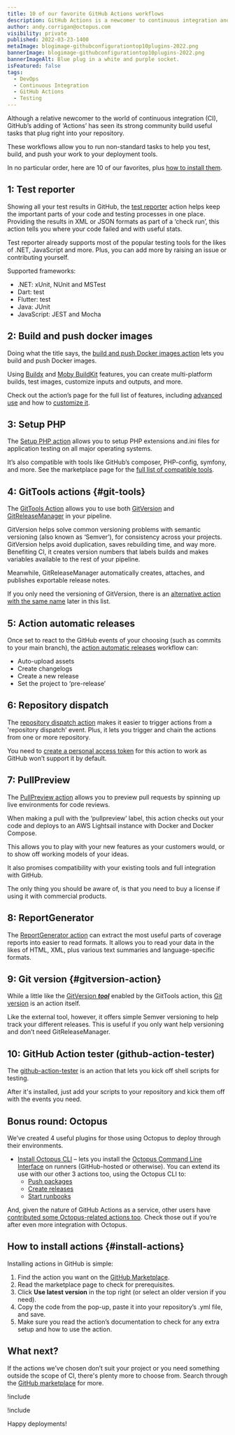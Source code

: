 ```yaml
---
title: 10 of our favorite GitHub Actions workflows
description: GitHub Actions is a newcomer to continuous integration and provides CI as a Service. Here are 10 of our favorite actions to install from the GitHub Marketplace.
author: andy.corrigan@octopus.com
visibility: private
published: 2022-03-23-1400
metaImage: blogimage-githubconfigurationtop10plugins-2022.png
bannerImage: blogimage-githubconfigurationtop10plugins-2022.png
bannerImageAlt: Blue plug in a white and purple socket.
isFeatured: false
tags:
  - DevOps
  - Continuous Integration
  - GitHub Actions
  - Testing
---
```


Although a relative newcomer to the world of continuous integration (CI), GitHub’s adding of ‘Actions’ has seen its strong community build useful tasks that plug right into your repository.

These workflows allow you to run non-standard tasks to help you test, build, and push your work to your deployment tools.

In no particular order, here are 10 of our favorites, plus [how to install them](#install-actions).

## 1: Test reporter

Showing all your test results in GitHub, the [test reporter](https://github.com/marketplace/actions/test-reporter) action helps keep the important parts of your code and testing processes in one place. Providing the results in XML or JSON formats as part of a ‘check run’, this action tells you where your code failed and with useful stats.

Test reporter already supports most of the popular testing tools for the likes of .NET, JavaScript and more. Plus, you can add more by raising an issue or contributing yourself.

Supported frameworks:

-	.NET: xUnit, NUnit and MSTest
-	Dart: test
-	Flutter: test
-	Java: JUnit
-	JavaScript: JEST and Mocha

## 2: Build and push docker images

Doing what the title says, the [build and push Docker images action](https://github.com/marketplace/actions/build-and-push-docker-images) lets you build and push Docker images.

Using [Buildx](https://github.com/docker/buildx) and [Moby BuildKit](https://github.com/moby/buildkit) features, you can create multi-platform builds, test images, customize inputs and outputs, and more.

Check out the action’s page for the full list of features, including [advanced use](https://github.com/marketplace/actions/build-and-push-docker-images#advanced-usage) and how to [customize it](https://github.com/marketplace/actions/build-and-push-docker-images#customizing).

## 3: Setup PHP

The [Setup PHP action](https://github.com/marketplace/actions/setup-php-action) allows you to setup PHP extensions and.ini files for application testing on all major operating systems.

It’s also compatible with tools like GitHub’s composer, PHP-config, symfony, and more. See the marketplace page for the [full list of compatible tools](https://github.com/marketplace/actions/setup-php-action#wrench-tools-support).

## 4: GitTools actions {#git-tools}

The [GitTools Action](https://github.com/marketplace/actions/gittools) allows you to use both [GitVersion](https://gitversion.net/) and [GitReleaseManager](https://github.com/GitTools/GitReleaseManager) in your pipeline.

GitVersion helps solve common versioning problems with semantic versioning (also known as ‘Semver’), for consistency across your projects. GitVersion helps avoid duplication, saves rebuilding time, and way more. Benefiting CI, it creates version numbers that labels builds and makes variables available to the rest of your pipeline.

Meanwhile, GitReleaseManager automatically creates, attaches, and publishes exportable release notes.

If you only need the versioning of GitVersion, there is an [alternative action with the same name](#gitversion-action) later in this list.

## 5: Action automatic releases

Once set to react to the GitHub events of your choosing (such as commits to your main branch), the [action automatic releases](https://github.com/marketplace/actions/automatic-releases) workflow can:

-	Auto-upload assets
-	Create changelogs
-	Create a new release
-	Set the project to ‘pre-release’

## 6: Repository dispatch

The [repository dispatch action](https://github.com/marketplace/actions/repository-dispatch) makes it easier to trigger actions from a 'repository dispatch' event. Plus, it lets you trigger and chain the actions from one or more repository.

You need to [create a personal access token](https://docs.github.com/en/authentication/keeping-your-account-and-data-secure/creating-a-personal-access-token) for this action to work as GitHub won’t support it by default.

## 7: PullPreview

The [PullPreview action](https://github.com/marketplace/actions/pullpreview) allows you to preview pull requests by spinning up live environments for code reviews. 

When making a pull with the ‘pullpreview’ label, this action checks out your code and deploys to an AWS Lightsail instance with Docker and Docker Compose.

This allows you to play with your new features as your customers would, or to show off working models of your ideas.

It also promises compatibility with your existing tools and full integration with GitHub.

The only thing you should be aware of, is that you need to buy a license if using it with commercial products.

## 8: ReportGenerator

The [ReportGenerator action](https://github.com/marketplace/actions/reportgenerator) can extract the most useful parts of coverage reports into easier to read formats. It allows you to read your data in the likes of HTML, XML, plus various text summaries and language-specific formats.

## 9: Git version {#gitversion-action}

While a little like the [GitVersion ***tool***](#git-tools) enabled by the GitTools action, this [Git version](https://github.com/marketplace/actions/git-version) is an action itself.

Like the external tool, however, it offers simple Semver versioning to help track your different releases. This is useful if you only want help versioning and don’t need GitReleaseManager.

## 10: GitHub Action tester (github-action-tester)

The [github-action-tester](https://github.com/marketplace/actions/github-action-tester) is an action that lets you kick off shell scripts for testing.

After it's installed, just add your scripts to your repository and kick them off with the events you need.

## Bonus round: Octopus

We’ve created 4 useful plugins for those using Octopus to deploy through their environments.

- [Install Octopus CLI](https://github.com/marketplace/actions/install-octopus-cli) – lets you install the [Octopus Command Line Interface](https://octopus.com/docs/octopus-rest-api/octopus-cli) on runners (GitHub-hosted or otherwise). You can extend its use with our other 3 actions too, using the Octopus CLI to:
   - [Push packages](https://github.com/marketplace/actions/push-package-to-octopus-deploy)
   - [Create releases](https://github.com/marketplace/actions/create-release-in-octopus-deploy)
   - [Start runbooks](https://github.com/marketplace/actions/run-runbook-in-octopus-deploy)

And, given the nature of GitHub Actions as a service, other users have [contributed some Octopus-related actions too](https://github.com/marketplace?type=&verification=&query=Octopus+). Check those out if you’re after even more integration with Octopus.

## How to install actions {#install-actions}

Installing actions in GitHub is simple:

1. Find the action you want on the [GitHub Marketplace](https://github.com/marketplace?type=actions).
2. Read the marketplace page to check for prerequisites.
3. Click **Use latest version** in the top right (or select an older version if you need).
4. Copy the code from the pop-up, paste it into your repository’s .yml file, and save.
5. Make sure you read the action’s documentation to check for any extra setup and how to use the action.

## What next?

If the actions we’ve chosen don’t suit your project or you need something outside the scope of CI, there's plenty more to choose from. Search through the [GitHub marketplace](https://github.com/marketplace?type=actions) for more.

!include <githubactions-webinar-feb-2022>

!include <q1-2022-newsletter-cta>

Happy deployments!